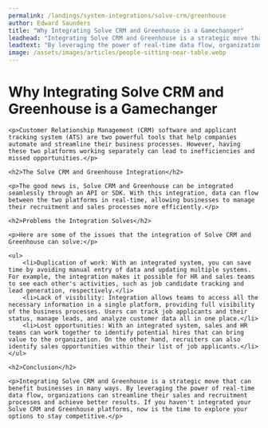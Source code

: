 ```yaml
---
permalink: /landings/system-integrations/solve-crm/greenhouse
author: Edward Saunders
title: "Why Integrating Solve CRM and Greenhouse is a Gamechanger"
leadhead: "Integrating Solve CRM and Greenhouse is a strategic move that can benefit businesses in many ways"
leadtext: "By leveraging the power of real-time data flow, organizations can streamline their sales and recruitment processes and achieve better results. If you haven't integrated your Solve CRM and Greenhouse platforms, now is the time to explore your options to stay competitive."
image: /assets/images/articles/people-sitting-near-table.webp
---
```

<div class="arttext">	<h1>Why Integrating Solve CRM and Greenhouse is a Gamechanger</h1>

	<p>Customer Relationship Management (CRM) software and applicant tracking system (ATS) are two powerful tools that help companies automate and streamline their business processes. However, having these two platforms working separately can lead to inefficiencies and missed opportunities.</p>

	<h2>The Solve CRM and Greenhouse Integration</h2>

	<p>The good news is, Solve CRM and Greenhouse can be integrated seamlessly through an API or SDK. With this integration, data can flow between the two platforms in real-time, allowing businesses to manage their recruitment and sales processes more efficiently.</p>

	<h2>Problems the Integration Solves</h2>

	<p>Here are some of the issues that the integration of Solve CRM and Greenhouse can solve:</p>

	<ul>
		<li>Duplication of work: With an integrated system, you can save time by avoiding manual entry of data and updating multiple systems. For example, the integration makes it possible for HR and sales teams to see each other's activities, such as job candidate tracking and lead generation, respectively.</li>
		<li>Lack of visibility: Integration allows teams to access all the necessary information in a single platform, providing full visibility of the business processes. Users can track job applicants and their status, manage leads, and analyze customer data all in one place.</li>
		<li>Lost opportunities: With an integrated system, sales and HR teams can work together to identify potential hires that can bring value to the organization. On the other hand, recruiters can also identify sales opportunities within their list of job applicants.</li>
	</ul>

	<h2>Conclusion</h2>

	<p>Integrating Solve CRM and Greenhouse is a strategic move that can benefit businesses in many ways. By leveraging the power of real-time data flow, organizations can streamline their sales and recruitment processes and achieve better results. If you haven't integrated your Solve CRM and Greenhouse platforms, now is the time to explore your options to stay competitive.</p>

</div>